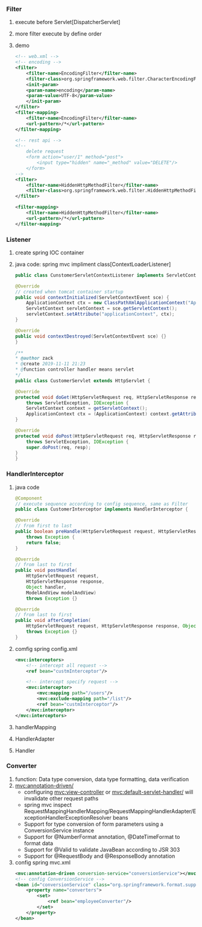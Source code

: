 ### Filter

1. execute before Servlet[DispatcherServlet]
2. more filter execute by define order

3. demo

   ```xml
   <!-- web.xml -->
   <!-- encoding -->
   <filter>
       <filter-name>EncodingFilter</filter-name>
       <filter-class>org.springframework.web.filter.CharacterEncodingFilter</filter-class>
       <init-param>
       <param-name>encoding</param-name>
       <param-value>UTF-8</param-value>
       </init-param>
   </filter>
   <filter-mapping>
       <filter-name>EncodingFilter</filter-name>
       <url-pattern>/*</url-pattern>
   </filter-mapping>

   <!-- rest api -->
   <!--
       delete request
       <form action="user/1" method="post">
           <input type="hidden" name="_method" value="DELETE"/>
       </form>
   -->
   <filter>
       <filter-name>HiddenHttpMethodFilter</filter-name>
       <filter-class>org.springframework.web.filter.HiddenHttpMethodFilter</filter-class>
   </filter>

   <filter-mapping>
       <filter-name>HiddenHttpMethodFilter</filter-name>
       <url-pattern>/*</url-pattern>
   </filter-mapping>
   ```

### Listener

1. create spring IOC container
2. java code: spring mvc impliment class[ContextLoaderListener]

   ```java
   public class CunstomerServletContextListener implements ServletContextListener {

   @Override
   // created when tomcat container startup
   public void contextInitialized(ServletContextEvent sce) {
       ApplicationContext ctx = new ClassPathXmlApplicationContext("ApplicationContext.xml");
       ServletContext servletContext = sce.getServletContext();
       servletContext.setAttribute("applicationContext", ctx);
   }

   @Override
   public void contextDestroyed(ServletContextEvent sce) {}
   }

   /**
   * @author zack
   * @create 2019-11-11 21:23
   * @function controller handler means servlet
   */
   public class CustomerServlet extends HttpServlet {

   @Override
   protected void doGet(HttpServletRequest req, HttpServletResponse resp)
       throws ServletException, IOException {
       ServletContext context = getServletContext();
       ApplicationContext ctx = (ApplicationContext) context.getAttribute("applicationContext");
   }

   @Override
   protected void doPost(HttpServletRequest req, HttpServletResponse resp)
       throws ServletException, IOException {
       super.doPost(req, resp);
   }
   }
   ```

### HandlerInterceptor

1. java code

   ```java
   @Component
   // execute sequence according to config sequence, same as Filter
   public class CustomerInterceptor implements HandlerInterceptor {

   @Override
   // from first to last
   public boolean preHandle(HttpServletRequest request, HttpServletResponse response, Object handler)
       throws Exception {
       return false;
   }

   @Override
   // from last to first
   public void postHandle(
       HttpServletRequest request,
       HttpServletResponse response,
       Object handler,
       ModelAndView modelAndView)
       throws Exception {}

   @Override
   // from last to first
   public void afterCompletion(
       HttpServletRequest request, HttpServletResponse response, Object handler, Exception ex)
       throws Exception {}
   }
   ```

2. comfig spring config.xml

   ```xml
   <mvc:interceptors>
       <!-- intercept all request -->
       <ref bean="custmInterceptor"/>

       <!-- intercept specify request -->
       <mvc:interceptor>
           <mvc:mapping path="/users"/>
           <mvc:exclude-mapping path="/list"/>
           <ref bean="custmInterceptor"/>
       </mvc:interceptor>
   </mvc:interceptors>
   ```

3. handlerMapping
4. HandlerAdapter
5. Handler

### Converter

1. function: Data type conversion, data type formatting, data verification
2. <mvc:annotation-driven/>
   - configuring <mvc:view-controller> or <mvc:default-servlet-handler/> will invalidate other request paths
   - spring mvc inspect RequestMappingHandlerMapping/RequestMappingHandlerAdapter/ExceptionHandlerExceptionResolver beans
   - Support for type conversion of form parameters using a ConversionService instance
   - Support for @NumberFormat annotation, @DateTimeFormat to format data
   - Support for @Valid to validate JavaBean according to JSR 303
   - Support for @RequestBody and @ResponseBody annotation
3. config spring mvc.xml
   ```xml
   <mvc:annotation-driven conversion-service="conversionService"></mvc:annotation-driven>
   <!-- config ConversionService -->
   <bean id="conversionService" class="org.springframework.format.support.FormattingConversionServiceFactoryBean">
       <property name="converters">
           <set>
               <ref bean="employeeConverter"/>
           </set>
       </property>
   </bean>
   ```
